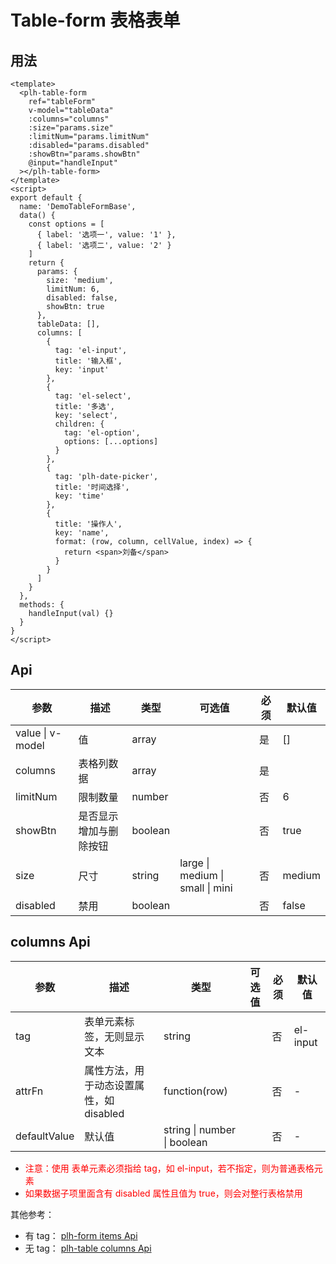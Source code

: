 # Table-form 表格表单

## 用法

<table-form-base></table-form-base>

```vue
<template>
  <plh-table-form
    ref="tableForm"
    v-model="tableData"
    :columns="columns"
    :size="params.size"
    :limitNum="params.limitNum"
    :disabled="params.disabled"
    :showBtn="params.showBtn"
    @input="handleInput"
  ></plh-table-form>
</template>
<script>
export default {
  name: 'DemoTableFormBase',
  data() {
    const options = [
      { label: '选项一', value: '1' },
      { label: '选项二', value: '2' }
    ]
    return {
      params: {
        size: 'medium',
        limitNum: 6,
        disabled: false,
        showBtn: true
      },
      tableData: [],
      columns: [
        {
          tag: 'el-input',
          title: '输入框',
          key: 'input'
        },
        {
          tag: 'el-select',
          title: '多选',
          key: 'select',
          children: {
            tag: 'el-option',
            options: [...options]
          }
        },
        {
          tag: 'plh-date-picker',
          title: '时间选择',
          key: 'time'
        },
        {
          title: '操作人',
          key: 'name',
          format: (row, column, cellValue, index) => {
            return <span>刘备</span>
          }
        }
      ]
    }
  },
  methods: {
    handleInput(val) {}
  }
}
</script>
```

## Api

| 参数             | 描述                   | 类型    | 可选值                           | 必须 | 默认值 |
| ---------------- | ---------------------- | ------- | -------------------------------- | ---- | ------ |
| value \| v-model | 值                     | array   |                                  | 是   | []     |
| columns          | 表格列数据             | array   |                                  | 是   |        |
| limitNum         | 限制数量               | number  |                                  | 否   | 6      |
| showBtn          | 是否显示增加与删除按钮 | boolean |                                  | 否   | true   |
| size             | 尺寸                   | string  | large \| medium \| small \| mini | 否   | medium |
| disabled         | 禁用                   | boolean |                                  | 否   | false  |

## columns Api

| 参数         | 描述                                    | 类型                        | 可选值 | 必须 | 默认值   |
| ------------ | --------------------------------------- | --------------------------- | ------ | ---- | -------- |
| tag          | 表单元素标签，无则显示文本              | string                      |        | 否   | el-input |
| attrFn       | 属性方法，用于动态设置属性，如 disabled | function(row)               |        | 否   | -        |
| defaultValue | 默认值                                  | string \| number \| boolean |        | 否   | -        |

- <font color="red">注意：使用 表单元素必须指给 tag，如 el-input，若不指定，则为普通表格元素</font>
- <font color="red">如果数据子项里面含有 disabled 属性且值为 true，则会对整行表格禁用</font>

其他参考：

- 有 tag： [plh-form items Api](./form.html#items-api)
- 无 tag： [plh-table columns Api](./table.html#columns-api)
